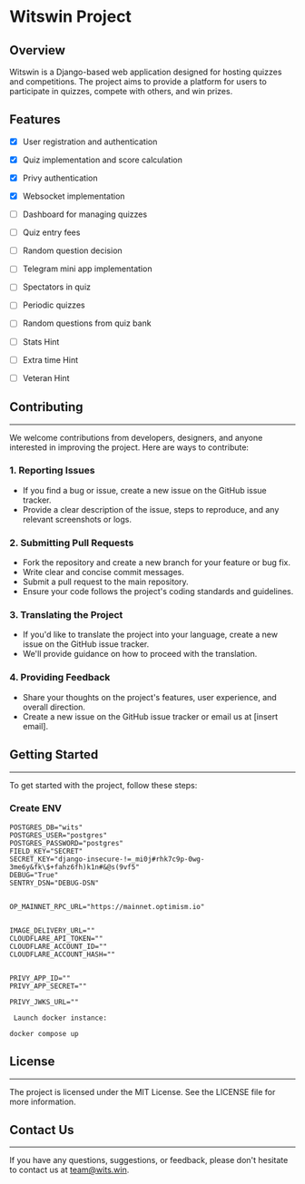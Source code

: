 

# Witswin Project


## Overview

Witswin is a Django-based web application designed for hosting quizzes and competitions. The project aims to provide a platform for users to participate in quizzes, compete with others, and win prizes.

## Features


- [x] User registration and authentication
- [x] Quiz implementation and score calculation
- [x] Privy authentication
- [x] Websocket implementation

- [ ] Dashboard for managing quizzes
- [ ] Quiz entry fees
- [ ] Random question decision
- [ ] Telegram mini app implementation
- [ ] Spectators in quiz
- [ ] Periodic quizzes
- [ ] Random questions from quiz bank
- [ ] Stats Hint
- [ ] Extra time Hint
- [ ] Veteran Hint


## Contributing
------------

We welcome contributions from developers, designers, and anyone interested in improving the project. Here are ways to contribute:

### 1. Reporting Issues

* If you find a bug or issue, create a new issue on the GitHub issue tracker.
* Provide a clear description of the issue, steps to reproduce, and any relevant screenshots or logs.

### 2. Submitting Pull Requests

* Fork the repository and create a new branch for your feature or bug fix.
* Write clear and concise commit messages.
* Submit a pull request to the main repository.
* Ensure your code follows the project's coding standards and guidelines.

### 3. Translating the Project

* If you'd like to translate the project into your language, create a new issue on the GitHub issue tracker.
* We'll provide guidance on how to proceed with the translation.

### 4. Providing Feedback

* Share your thoughts on the project's features, user experience, and overall direction.
* Create a new issue on the GitHub issue tracker or email us at [insert email].

## Getting Started
---------------

To get started with the project, follow these steps:

### Create ENV
```env
POSTGRES_DB="wits"
POSTGRES_USER="postgres"
POSTGRES_PASSWORD="postgres"
FIELD_KEY="SECRET"
SECRET_KEY="django-insecure-!=_mi0j#rhk7c9p-0wg-3me6y&fk\$+fahz6fh)k1n#&@s(9vf5"
DEBUG="True"
SENTRY_DSN="DEBUG-DSN"


OP_MAINNET_RPC_URL="https://mainnet.optimism.io"


IMAGE_DELIVERY_URL=""
CLOUDFLARE_API_TOKEN=""
CLOUDFLARE_ACCOUNT_ID=""
CLOUDFLARE_ACCOUNT_HASH=""


PRIVY_APP_ID=""
PRIVY_APP_SECRET=""

PRIVY_JWKS_URL=""
```

` Launch docker instance:`

```
docker compose up
```



## License
-------

The project is licensed under the MIT License. See the LICENSE file for more information.

<!-- ## Acknowledgments
---------------

We'd like to thank the following contributors for their help and support:

* [Insert names] -->

## Contact Us
------------

If you have any questions, suggestions, or feedback, please don't hesitate to contact us at team@wits.win.